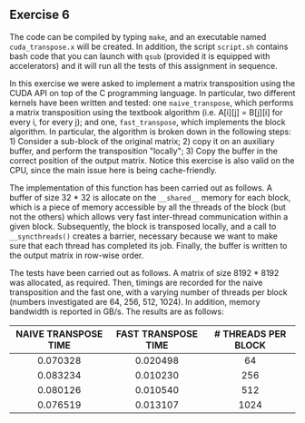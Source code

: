 ## Exercise 6
The code can be compiled by typing `make`, and an executable named `cuda_transpose.x` will be created. In addition, the script `script.sh` contains bash code that you can launch with `qsub` (provided it is equipped with accelerators) and it will run all the tests of this assignment in sequence.

In this exercise we were asked to implement a matrix transposition using the CUDA API on top of the C programming language. In particular, two different kernels have been written and tested: one `naive_transpose`, which performs a matrix transposition using the textbook algorithm (i.e. A[i][j] = B[j][i] for every i, for every j); and one, `fast_transpose`, which implements the block algorithm. In particular, the algorithm is broken down in the following steps: 1) Consider a sub-block of the original matrix; 2) copy it on an auxiliary buffer, and perform the transposition "locally"; 3) Copy the buffer in the correct position of the output matrix. Notice this exercise is also valid on the CPU, since the main issue here is being cache-friendly.

The implementation of this function has been carried out as follows. A buffer of size 32 * 32 is allocate on the `__shared__` memory for each block, which is a piece of memory accessible by all the threads of the block (but not the others) which allows very fast inter-thread communication within a given block. Subsequently, the block is transposed locally, and a call to `__syncthreads()` creates a barrier, necessary because we want to make sure that each thread has completed its job. Finally, the buffer is written to the output matrix in row-wise order.

The tests have been carried out as follows. A matrix of size 8192 * 8192 was allocated, as required. Then, timings are recorded for the naive transposition and the fast one, with a varying number of threads per block (numbers investigated are 64, 256, 512, 1024). In addition, memory bandwidth is reported in GB/s. The results are as follows:

| NAIVE TRANSPOSE TIME | FAST TRANSPOSE TIME| # THREADS PER BLOCK |
|:--------------------:|:------------------:|:-------------------:|
|0.070328              |0.020498            |64                   |
|0.083234              |0.010230            |256                  |
|0.080126              |0.010540            |512                  |
|0.076519              |0.013107            |1024                 |



